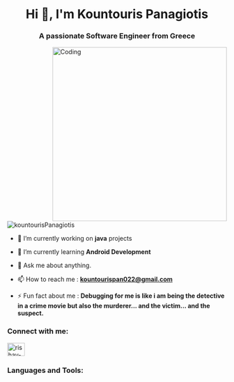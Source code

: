 <h1 align="center">Hi 👋, I'm Kountouris Panagiotis</h1>
<h3 align="center">A passionate Software Engineer from Greece</h3>
<img align="right" alt="Coding" width="400" src="https://cdn.dribbble.com/users/1162077/screenshots/3848914/programmer.gif">


<p align="left"> <img src="https://komarev.com/ghpvc/?username=kountourispanagiotis&label=Profile%20views&color=0e75b6&style=flat" alt="kountourisPanagiotis" /> </p>

- 🔭 I’m currently working on **java** projects

- 🌱 I’m currently learning **Android Development**

- 💬 Ask me about anything.

- 📫 How to reach me : **kountourispan022@gmail.com**

- ⚡ Fun fact about me : **Debugging for me is like i am being the detective </br>  in a crime movie 
but also the murderer... and the victim... and the suspect.**

<h3 align="left">Connect with me:</h3>
<p align="left">
<a href="https://linkedin.com/in/rishav-chanda-b89a791b3" target="blank"><img align="center" src="https://raw.githubusercontent.com/rahuldkjain/github-profile-readme-generator/master/src/images/icons/Social/linked-in-alt.svg" alt="rishav-chanda-b89a791b3" height="30" width="40" /></a>
</p>

<h3 align="left">Languages and Tools:</h3>

